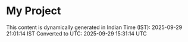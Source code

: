 # My Project

This content is dynamically generated in Indian Time (IST): 2025-09-29 21:01:14 IST
Converted to UTC: 2025-09-29 15:31:14 UTC
